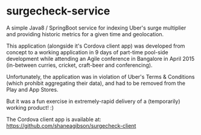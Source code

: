 # surgecheck-service

A simple Java8 / SpringBoot service for indexing Uber's surge multiplier and providing historic metrics for a given time and geolocation.

This application (alongside it's Cordova client app) was developed from concept to a working application in 9 days of part-time pool-side development while attending an Agile conference in Bangalore in April 2015 (in-between curries, cricket, craft-beer and conferencing).

Unfortunately, the application was in violation of Uber's Terms & Conditions (which prohibit aggregating their data), and had to be removed from the Play and App Stores.

But it was a fun exercise in extremely-rapid delivery of a (temporarily) working product! :)

The Cordova client app is available at: https://github.com/shaneagibson/surgecheck-client

